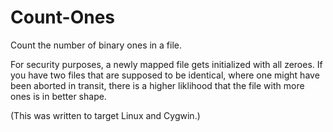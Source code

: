 # Count-Ones
Count the number of binary ones in a file.

For security purposes, a newly mapped file gets initialized with all zeroes. If you have two files that are supposed to be identical, where one might have been aborted in transit, there is a higher liklihood that the file with more ones is in better shape.

(This was written to target Linux and Cygwin.)
